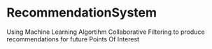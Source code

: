 # RecommendationSystem
Using Machine Learning Algortihm Collaborative Filtering to produce recommendations for future Points Of Interest
